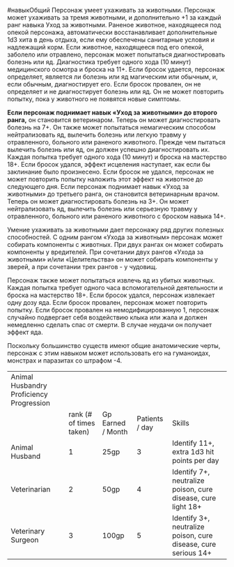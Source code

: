 #навыкОбщий
Персонаж умеет ухаживать за животными. Персонаж может ухаживать за тремя животными, и дополнительно +1 за каждый ранг навыка Уход за животными. Раненое животное, находящееся под опекой персонажа, автоматически восстанавливает дополнительные 1d3 хита в день отдыха, если ему обеспечены санитарные условия и надлежащий корм. Если животное, находящееся под его опекой, заболело или отравлено, персонаж может попытаться диагностировать болезнь или яд. Диагностика требует одного хода (10 минут) медицинского осмотра и броска на 11+. Если бросок удается, персонаж определяет, является ли болезнь или яд магическим или обычным, и, если обычным, диагностирует его. Если бросок провален, он не определяет и не диагностирует болезнь или яд. Он не может повторить попытку, пока у животного не появятся новые симптомы.

**Если персонаж поднимает навык «Уход за животными» до второго ранга,** он становится ветеринаром. Теперь он может диагностировать болезнь на 7+. Он также может попытаться немагическим способом нейтрализовать яд, вылечить болезнь или легкую травму у отравленного, больного или раненого животного. Прежде чем пытаться вылечить болезнь или яд, он должен успешно диагностировать их. Каждая попытка требует одного хода (10 минут) и броска на мастерство 18+. Если бросок удался, эффект исцеления наступает, как если бы заклинание было произнесено. Если бросок не удался, персонаж не может повторить попытку наложить этот эффект на животное до следующего дня. Если персонаж поднимает навык «Уход за животными» до третьего ранга, он становится ветеринарным врачом. Теперь он может диагностировать болезнь на 3+. Он может нейтрализовать яд, вылечить болезнь или серьезную травму у отравленного, больного или раненого животного с броском навыка 14+.

Умение ухаживать за животными дает персонажу ряд других полезных способностей. С одним рангом «Ухода за животным» персонаж может собирать компоненты с животных. При двух рангах он может собирать компоненты у вредителей. При сочетании двух рангов «Ухода за животными» и/или «Целительства» он может собирать компоненты у зверей, а при сочетании трех рангов - у чудовищ.

Персонаж также может попытаться извлечь яд из убитых животных. Каждая попытка требует одного часа вспомогательной деятельности и броска на мастерство 18+. Если бросок удался, персонаж извлекает одну дозу яда. Если бросок провален, персонаж может повторить попытку. Если бросок провален на немодифицированную 1, персонаж случайно подвергает себя воздействию клыка или жала и должен немедленно сделать спас от смерти. В случае неудачи он получает эффект яда.

Поскольку большинство существ имеют общие анатомические черты, персонаж с этим навыком может использовать его на гуманоидах, монстрах и паразитах со штрафом -4.

|                                          |                         |                   |                |                                                                |
| ---------------------------------------- | ----------------------- | ----------------- | -------------- | -------------------------------------------------------------- |
| Animal Husbandry Proficiency Progression |                         |                   |                |                                                                |
|                                          | rank (# of times taken) | Gp Earned / Month | Patients / day | Skills                                                         |
| Animal Husband                           | 1                       | 25gp              | 3              | Identify 11+, extra 1d3 hit points per day                     |
| Veterinarian                             | 2                       | 50gp              | 4              | Identify 7+, neutralize poison, cure disease, cure light 18+   |
| Veterinary Surgeon                       | 3                       | 100gp             | 5              | Identify 3+, neutralize poison, cure disease, cure serious 14+ |
